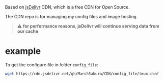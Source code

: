 Based on [jsDelivr](https://www.jsdelivr.com/) CDN, which is a free CDN for Open Source.

The CDN repo is for managing my config files and image hosting.

> :warning: **for performance reasons, jsDelivr will continue serving data from our cache**

# example 

To get the configure file in folder ```config_file```:

```bash
wget https://cdn.jsdelivr.net/gh/MarchSakura/CDN/config_file/tmux.conf -O ~/.tmux.conf
```